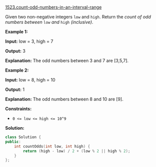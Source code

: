 [1523.count-odd-numbers-in-an-interval-range](https://leetcode.com/problems/count-odd-numbers-in-an-interval-range/)  

Given two non-negative integers `low` and `high`. Return the _count of odd numbers between_ `low` _and_ `high` _(inclusive)_.

**Example 1:**

  
**Input:** low = 3, high = 7
  
**Output:** 3
  
**Explanation:** The odd numbers between 3 and 7 are \[3,5,7\].

**Example 2:**

  
**Input:** low = 8, high = 10
  
**Output:** 1
  
**Explanation:** The odd numbers between 8 and 10 are \[9\].

**Constraints:**

*   `0 <= low <= high <= 10^9`  



**Solution:**  

```cpp
class Solution {
public:
    int countOdds(int low, int high) {
        return (high - low) / 2 + (low % 2 || high % 2);
    }
};
```
      
